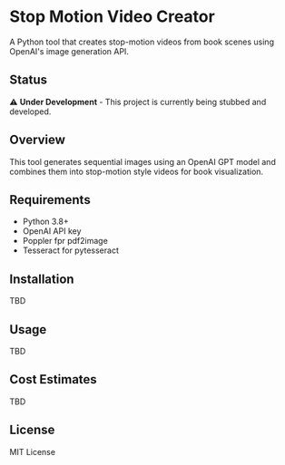 # Stop Motion Video Creator

A Python tool that creates stop-motion videos from book scenes using OpenAI's image generation API.

## Status

⚠️ **Under Development** - This project is currently being stubbed and developed.

## Overview

This tool generates sequential images using an OpenAI GPT model and combines them into stop-motion style videos for book visualization.

## Requirements

- Python 3.8+
- OpenAI API key
- Poppler fpr pdf2image
- Tesseract for pytesseract

## Installation

TBD

## Usage

TBD

## Cost Estimates

TBD

## License

MIT License